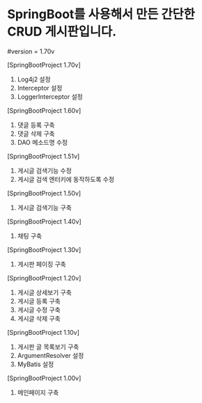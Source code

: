 SpringBoot를 사용해서 만든 간단한 CRUD 게시판입니다.
==============================

#version = 1.70v

[SpringBootProject 1.70v]
1. Log4j2 설정
2. Interceptor 설정
3. LoggerInterceptor 설정

[SpringBootProject 1.60v]
1. 댓글 등록 구축
2. 댓글 삭제 구축
3. DAO 메소드명 수정

[SpringBootProject 1.51v]
1. 게시글 검색기능 수정
2. 게시글 검색 엔터키에 동작하도록 수정

[SpringBootProject 1.50v]
1. 게시글 검색기능 구축

[SpringBootProject 1.40v]
1. 채팅 구축

[SpringBootProject 1.30v]
1. 게시판 페이징 구축

[SpringBootProject 1.20v]
1. 게시글 상세보기 구축
2. 게시글 등록 구축
3. 게시글 수정 구축
4. 게시글 삭제 구축

[SpringBootProject 1.10v]
1. 게시판 글 목록보기 구축
2. ArgumentResolver 설정
3. MyBatis 설정

[SpringBootProject 1.00v]
1. 메인페이지 구축